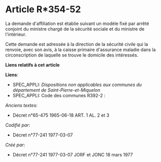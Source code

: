 # Article R*354-52

La demande d'affiliation est établie suivant un modèle fixé par arrêté conjoint du ministre chargé de la sécurité sociale et
du ministre de l'intérieur.

Cette demande est adressée à la direction de la sécurité civile qui la renvoie, avec son avis, à la caisse primaire
d'assurance maladie dans la circonscription de laquelle se trouve le domicile des intéressés.

**Liens relatifs à cet article**

**Liens**:

  - SPEC_APPLI: *Dispositions non applicables aux communes du département de Saint-Pierre-et-Miquelon*
  - SPEC_APPLI: Code des communes R392-2 :

_Anciens textes_:

  - Décret n°65-475 1965-06-18 ART. 1 AL. 2 et 3

_Codifié par_:

  - Décret n°77-241 1977-03-07

_Créé par_:

  - Décret n°77-241 1977-03-07 JORF et JONC 18 mars 1977
